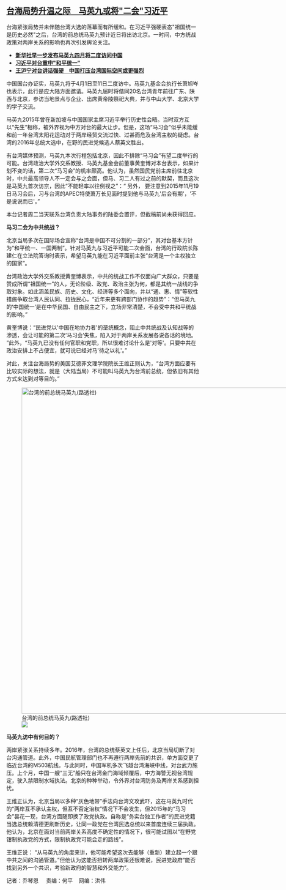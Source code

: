 <!--1711482960000-->
[台海局势升温之际　马英九或将"二会"习近平](https://www.rfa.org/mandarin/yataibaodao/gangtai/lu-03262024095710.html)
------

<p>台海紧张局势并未伴随台湾大选的落幕而有所缓和。在习近平强硬表态"祖国统一是历史必然"之后，台湾的前总统马英九预计近日将出访北京。一时间，中方统战政策对两岸关系的影响也再次引发舆论关注。</p><ul><li><a href="https://www.rfa.org/mandarin/Xinwen/hx2-03252024065337.html"><strong>新华社早一步发布马英九四月将二度访问中国</strong></a></li><li><strong><a href="https://www.rfa.org/mandarin/yataibaodao/zhengzhi/hcm1-03072024041501.html">习近平对台重申"和平统一"</a></strong></li><li><strong><a href="https://www.rfa.org/mandarin/yataibaodao/gangtai/hcm1-02262024091717.html">王沪宁对台讲话强硬　中国打压台湾国际空间或更强烈</a></strong></li></ul><p><span style="font-weight: 400;">中国国台办证实，马英九将于4月1日至11日二度访中。马英九基金会执行长萧旭岑也表示，此行是应大陆方面邀请。马英九届时将偕同20名台湾青年前往广东、陕西与北京，参访当地景点与企业、出席黄帝陵祭祀大典，并与中山大学、北京大学的学子交流。</span></p><p><span style="font-weight: 400;">马英九2015年曾在新加坡与中国国家主席习近平举行历史性会晤。当时双方互以“先生”相称，被外界视为中方对台的最大让步。但是，这场“马习会”似乎未能缓和前一年台湾太阳花运动对于两岸经贸交流过快、过甚而危及台湾主权的疑虑。台湾的2016年总统大选中，在野的民进党候选人蔡英文胜出。</span></p><p><span style="font-weight: 400;">有台湾媒体预测，马英九本次行程包括北京，因此不排除“马习会”有望二度举行的可能。台湾政治大学外交系教授、马英九基金会前董事黄奎博对本台表示，如果计划不变的话，第二次“马习会”的机率颇高。他认为，虽然国民党前主席前往北京时，中共最高领导人不一定会与之会面，但马、习二人有过之前的默契，而且这次是马英九首次访京，因此“不能轻率以往例视之”：“ 另外， 要注意到2015年11月19日马习会后，习与台湾的APEC特使萧万长见面时提到他与马英九'后会有期'，'不是说说而已'。”</span></p><p><span style="font-weight: 400;">本台记者周二当天联系台湾负责大陆事务的陆委会置评，但截稿前尚未获得回应。</span></p><p><b>马习二会为中共统战？</b></p><p><span style="font-weight: 400;">北京当局多次在国际场合宣称“台湾是中国不可分割的一部分”，其对台基本方针为“和平统一、一国两制”。针对马英九与习近平可能二次会面，台湾的行政院长陈建仁在立法院答询时表示，希望马英九能在习近平面前主张“台湾是一个主权独立的国家”。</span></p><p><span style="font-weight: 400;">台湾政治大学外交系教授黄奎博表示，中共的统战工作不仅面向广大群众，只要是赞成所谓“祖国统一”的人，无论阶级、政党、政治主张为何，都是其统一战线的争取对象。如此涵盖民族、历史、文化、经济等多个面向，并以“通、惠、情”等软性措施争取台湾人民认同、拉拢民心，“近年来更有跨部门协作的趋势”：“但马英九的‘中国统一’是在中华民国、自由民主之下，立场非常清楚，不会受中共和平统战的影响。”</span></p><p><span style="font-weight: 400;">黄奎博说：“民进党以'中国在地协力者'的垄统概念，阻止中共统战及认知战等的渗透，会让可能的第二次‘马习会’失焦，陷入对于两岸关系发展各说各话的境地。 ”此外，“马英九已没有任何官职和党职，所以很难讨论什么是'对等'。只要中共在政治安排上不占便宜，就可说已经对马'待之以礼'。”</span></p><p><span style="font-weight: 400;">对此，关注台海局势的美国艾德菲文理学院院长王维正则认为，“台湾方面应要有比较实际的想法，就是（大陆当局）不可能叫马英九为台湾前总统，但依旧有其他方式来达到对等目的。”</span></p><p><span style="font-weight: 400;"><figure class="image-richtext image-inline captioned" style="width:1280px;"><img alt="台湾的前总统马英九(路透社)" height="853" src="https://www.rfa.org/mandarin/yataibaodao/gangtai/lu-03262024095710.html/2018-05-15t070707z_439206445_rc1bb5e7b7e0_rtrmadp_3_taiwan-politics.jpg/@@images/4ef7cb28-2b81-4784-a4a2-50ef37ceeda1.jpeg" title="2018-05-15T070707Z_439206445_RC1BB5E7B7E0_RTRMADP_3_TAIWAN-POLITICS.JPG" width="1280"/><figcaption class="image-caption">台湾的前总统马英九(路透社)</figcaption><small></small><div id="zoomattribute"><a data-caption="台湾的前总统马英九(路透社)" data-fancybox="" href="https://www.rfa.org/mandarin/yataibaodao/gangtai/lu-03262024095710.html/2018-05-15t070707z_439206445_rc1bb5e7b7e0_rtrmadp_3_taiwan-politics.jpg" id="single_image" title="台湾的前总统马英九(路透社)"><img src="/++plone++rfa-resources/img/icon-zoom.png"/></a></div></figure></span></p><p><b>马英九访中有何目的？</b></p><p><span style="font-weight: 400;">两岸紧张关系持续多年。2016年，台湾的总统蔡英文上任后，北京当局切断了对台沟通管道。此外，中国民航管理部门也不再遵行两岸先前的共识，单方面变更了临近台湾的M503航线。与此同时，中国军机多次飞越台湾海峡中线，对台武力施压。上个月，中国一艘“三无”船只在台湾金门海域倾覆后，中方海警无视台湾规定，驶入禁限制水域执法。北京的种种举动，令外界对台湾防务及两岸关系感到担忧。</span></p><p><span style="font-weight: 400;">王维正认为，北京当局以多种“灰色地带”手法向台湾文攻武吓，这在马英九时代的“两岸互不承认主权，但互不否定治权”情况下不会发生，但2015年的“马习会”昙花一现，台湾方面随即换了政党执政。自称是“务实台独工作者”的民进党籍当选总统赖清德更刷新历史，让同一政党在台湾民选总统以来首度连续三届执政。他认为，北京在面对当前两岸关系高度不确定性的情况下，很可能试图以“在野党钳制执政党的方式，限制执政党可能会走的路线”。</span></p><p><span style="font-weight: 400;">王维正说： “从马英九的角度来讲，他可能希望这次去能够（重新）建立起一个跟中共之间的沟通管道。”但他认为这能否扭转两岸政策还很难说，民进党政府“能否找到另外一个共识，考验新政府的智慧和外交能力”。 </span></p><p><span style="font-weight: 400;">记者：乔琴恩     责编：何平    网编：洪伟</span></p>
